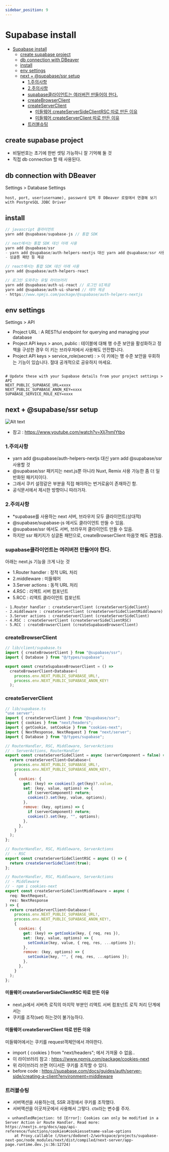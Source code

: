 ```yaml
---
sidebar_position: 9
---
```



# Supabase install

- [Supabase install](#supabase-install)
  - [create supabase project](#create-supabase-project)
  - [db connection with DBeaver](#db-connection-with-dbeaver)
  - [install](#install)
  - [env settings](#env-settings)
  - [next + @supabase/ssr setup](#next--supabasessr-setup)
    - [1.주의사항](#1주의사항)
    - [2.주의사항](#2주의사항)
    - [supabase클라이언트는 여러버전 만들어야 한다.](#supabase클라이언트는-여러버전-만들어야-한다)
    - [createBrowserClient](#createbrowserclient)
    - [createServerClient](#createserverclient)
      - [미들웨어 createServerSideClientRSC 따로 만든 이유](#미들웨어-createserversideclientrsc-따로-만든-이유)
      - [미들웨어 createServerClient 따로 만든 이유](#미들웨어-createserverclient-따로-만든-이유)
    - [트러블슈팅](#트러블슈팅)

## create supabase project  

- 비밀번호는 초기에 한번 셋팅 가능하니 잘 기억해 둘 것  
- 직접 db connection 할 때 사용된다.  

## db connection with DBeaver  

Settings > Database Settings  
```
host, port, user(username), password 입력 후 DBeaver 로컬에서 연결해 보기  
with PostgreSQL JDBC Driver    
```


## install

```js
// javascript 클라이언트
yarn add @supabase/supabase-js // 통합 SDK

// next에서는 통합 SDK 대신 아래 사용
yarn add @supabase/ssr
- yarn add @supabase/auth-helpers-nextjs 대신 yarn add @supabase/ssr 사용할 것  
- 싱글톤 패턴 등 제공  

// react에서는 통합 SDK 대신 아래 사용
yarn add @supabase/auth-helpers-react

// 로그인 도와주는 유틸 라이브러리  
yarn add @supabase/auth-ui-react // 로그인 UI제공
yarn add @supabase/auth-ui-shared // 테마 제공 
- https://www.npmjs.com/package/@supabase/auth-helpers-nextjs

```

## env settings

Settings > API  
- Project URL : A RESTful endpoint for querying and managing your database    
- Project API keys > anon, public : 테이블에 대해 행 수준 보안을 활성화하고 정책을 구성한 경우 이 키는 브라우저에서 사용해도 안전합니다.   
- Project API keys > service_role(secret) :  > 이 키에는 행 수준 보안을 우회하는 기능이 있습니다. 절대 공개적으로 공유하지 마세요.   


```

# Update these with your Supabase details from your project settings > API
NEXT_PUBLIC_SUPABASE_URL=xxxx
NEXT_PUBLIC_SUPABASE_ANON_KEY=xxxx
SUPABASE_SERVICE_ROLE_KEY=xxxx
```


## next + @supabase/ssr setup

![Alt text](image-2.png)  
- 참고 : https://www.youtube.com/watch?v=XIj7nmIYtbo

### 1.주의사항

- yarn add @supabase/auth-helpers-nextjs 대신 yarn add @supabase/ssr 사용할 것   
- @supabase/ssr 패키지는 next.js뿐 아니라 Nuxt, Remix 사용 가능한 좀 더 일반화된 패키지이다.  
- 그래서 쿠키 설정같은 부분을 직접 해야하는 번거로움이 존재하긴 함.  
- 공식문서에서 제시한 방향이니 따라가자.  


### 2.주의사항 

- *supabase를 사용하는 next 서버, 브라우저 모두 클라이언트(상대적)    
- @supabase/supabase-js 에서도 클라이언트 만들 수 있음.   
- @supabase/ssr 에서도 서버, 브라우저 클라이언트 만들 수 있음.  
- 하지만 ssr 패키지가 싱글톤 패턴으로, createBrowserClient 마음껏 해도 괜찮음.  


### supabase클라이언트는 여러버전 만들어야 한다.

아래는 next.js 기능을 크게 나눈 것   
- 1.Router handler : 정적 URL 처리      
- 2.middleware : 미들웨어    
- 3.Server actions : 동적 URL 처리    
- 4.RSC : 리액트 서버 컴포넌트  
- 5.RCC : 리액트 클라이언트 컴포넌트  

```
- 1.Router handler : createServerClient (createServerSideClient)
- 2.middleware : createServerClient (createServerSideClientMiddleware)
- 3.Server actions : createServerClient (createServerSideClient)
- 4.RSC : createServerClient (createServerSideClientRSC)
- 5.RCC : createBrowserClient (createSupabaseBrowserClient)
```

### createBrowserClient

```js
// lib/client/supabase.ts
import { createBrowserClient } from "@supabase/ssr";
import { Database } from "@/types/supabase";

export const createSupabaseBrowserClient = () =>
  createBrowserClient<Database>(
    process.env.NEXT_PUBLIC_SUPABASE_URL!,
    process.env.NEXT_PUBLIC_SUPABASE_ANON_KEY!
  );

```

### createServerClient

```js
// lib/supabase.ts
"use server";
import { createServerClient } from "@supabase/ssr";
import { cookies } from "next/headers";
import { getCookie, setCookie } from "cookies-next";
import { NextResponse, NextRequest } from "next/server";
import { Database } from "@/types/supabase";

// RouterHandler, RSC, Middleware, ServerActions
// - ServerActions, RouterHandler
export const createServerSideClient = async (serverComponent = false) => {
  return createServerClient<Database>(
    process.env.NEXT_PUBLIC_SUPABASE_URL!,
    process.env.NEXT_PUBLIC_SUPABASE_ANON_KEY!,
    {
      cookies: {
        get: (key) => cookies().get(key)?.value,
        set: (key, value, options) => {
          if (serverComponent) return;
          cookies().set(key, value, options);
        },
        remove: (key, options) => {
          if (serverComponent) return;
          cookies().set(key, "", options);
        },
      },
    }
  );
};

// RouterHandler, RSC, Middleware, ServerActions
//  - RSC
export const createServerSideClientRSC = async () => {
  return createServerSideClient(true);
};

// RouterHandler, RSC, Middleware, ServerActions
// - Middleware
// - npm i cookies-next
export const createServerSideClientMiddleware = async (
  req: NextRequest,
  res: NextResponse
) => {
  return createServerClient<Database>(
    process.env.NEXT_PUBLIC_SUPABASE_URL!,
    process.env.NEXT_PUBLIC_SUPABASE_ANON_KEY!,
    {
      cookies: {
        get: (key) => getCookie(key, { req, res }),
        set: (key, value, options) => {
          setCookie(key, value, { req, res, ...options });
        },
        remove: (key, options) => {
          setCookie(key, "", { req, res, ...options });
        },
      },
    }
  );
};

```
#### 미들웨어 createServerSideClientRSC 따로 만든 이유  

- next.js에서 서버측 로직의 마지막 부분인 리액트 서버 컴포넌트 로직 처리 단계에서는   
- 쿠키를 조작(set) 하는것이 불가능하다.   

#### 미들웨어 createServerClient 따로 만든 이유  

미들웨어에서는 쿠키를 request객체안에서 까야한다.  
- import { cookies } from "next/headers"; 에서 가져올 수 없음.. 
- 이 라이브러리 참고 : https://www.npmjs.com/package/cookies-next
- 위 라이브러리 쓰면 어디서든 쿠키를 조작할 수 있다.  
- before code : https://supabase.com/docs/guides/auth/server-side/creating-a-client?environment=middleware


### 트러블슈팅 

- 서버액션을 사용하는데, SSR 과정에서 쿠키를 조작했다.  
- 서버액션을 이곳저곳에서 사용해서 그렇다. ctx라는 변수를 주자.  

```
 ⨯ unhandledRejection: td [Error]: Cookies can only be modified in a Server Action or Route Handler. Read more: https://nextjs.org/docs/app/api-reference/functions/cookies#cookiessetname-value-options
    at Proxy.callable (/Users/dodonet-2/workspace/projects/supabase-next-poc/node_modules/next/dist/compiled/next-server/app-page.runtime.dev.js:36:12724)
```